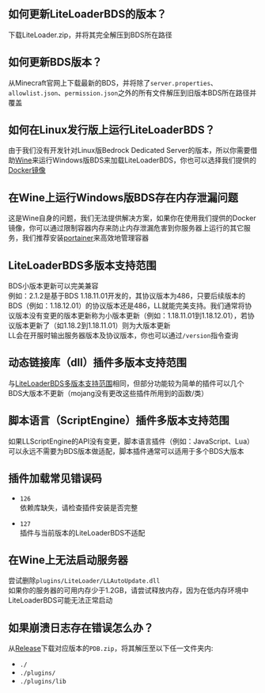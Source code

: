 ## 如何更新LiteLoaderBDS的版本？
下载LiteLoader.zip，并将其完全解压到BDS所在路径

## 如何更新BDS版本？
从Minecraft官网上下载最新的BDS，并将除了`server.properties`、`allowlist.json`、`permission.json`之外的所有文件解压到旧版本BDS所在路径并覆盖

## 如何在Linux发行版上运行LiteLoaderBDS？
由于我们没有开发针对Linux版Bedrock Dedicated Server的版本，所以你需要借助[Wine](https://www.winehq.org/)来运行Windows版BDS来加载LiteLoaderBDS，你也可以选择我们提供的[Docker镜像](https://github.com/LiteLDev/LiteLoaderBDS#for-linux)

## 在Wine上运行Windows版BDS存在内存泄漏问题
这是Wine自身的问题，我们无法提供解决方案，如果你在使用我们提供的Docker镜像，你可以通过限制容器内存来防止内存泄漏危害到你服务器上运行的其它服务，我们推荐安装[portainer](https://docs.portainer.io/)来高效地管理容器

## LiteLoaderBDS多版本支持范围
BDS小版本更新可以完美兼容  
例如：2.1.2是基于BDS 1.18.11.01开发的，其协议版本为486，只要后续版本的BDS（例如：1.18.12.01）的协议版本还是486，LL就能完美支持。我们通常将协议版本没有变更的版本更新称为小版本更新（例如：1.18.11.01到1.18.12.01），若协议版本更新了（如1.18.2到1.18.11.01）则为大版本更新  
LL会在开服时输出服务器版本及协议版本，你也可以通过`/version`指令查询

## 动态链接库（dll）插件多版本支持范围
与[LiteLoaderBDS多版本支持范围](#LiteLoaderBDS多版本支持范围)相同，但部分功能较为简单的插件可以几个BDS大版本不更新（mojang没有更改这些插件所用到的函数/类）

## 脚本语言（ScriptEngine）插件多版本支持范围
如果LLScriptEngine的API没有变更，脚本语言插件（例如：JavaScript、Lua）可以永远不需要为BDS版本做适配，脚本插件通常可以适用于多个BDS大版本

## 插件加载常见错误码
- `126`  
依赖库缺失，请检查插件安装是否完整

- `127`  
插件与当前版本的LiteLoaderBDS不适配

## 在Wine上无法启动服务器
尝试删除`plugins/LiteLoader/LLAutoUpdate.dll`  
如果你的服务器的可用内存少于1.2GB，请尝试释放内存，因为在低内存环境中LiteLoaderBDS可能无法正常启动

## 如果崩溃日志存在错误怎么办？
从[Release](https://github.com/LiteLDev/LiteLoaderBDS/releases)下载对应版本的`PDB.zip`，将其解压至以下任一文件夹内:
- `./`
- `./plugins/`
- `./plugins/lib`
